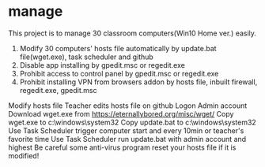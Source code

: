 # manage
This project is to manage 30 classroom computers(Win10 Home ver.) easily.
1. Modify 30 computers' hosts file automatically by update.bat file(wget.exe), task scheduler and github
2. Disable app installing by gpedit.msc or regedit.exe
3. Prohibit access to control panel by gpedit.msc or regedit.exe
4. Prohibit installing VPN from browsers addon by hosts file, inbuilt firewall, regedit.exe, gpedit.msc


Modify hosts file
  Teacher edits hosts file on github
  Logon Admin account
  Download wget.exe from https://eternallybored.org/misc/wget/
  Copy wget.exe to c:\windows\system32
  Copy update.bat to c:\windows\system32
  Use Task Scheduler trigger computer start and every 10min or teacher's favorite time
  Use Task Scheduler run update.bat with admin account and highest
  Be careful some anti-virus program reset your hosts file if it is modified!
